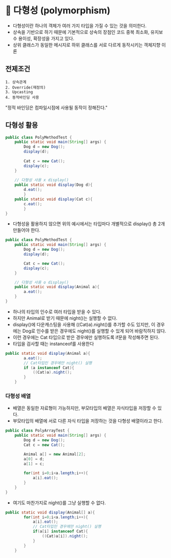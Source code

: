 # 🥕 다형성 (polymorphism)
- 다형성이란 하나의 객체가 여러 가지 타입을 가질 수 있는 것을 의미한다.
- 상속을 기반으로 하기 때문에 기본적으로 상속의 장점인 코드 중복 최소화, 유지보수 용이성, 확장성을 가지고 있다.
- 상위 클래스가 동일한 메시지로 하위 클래스를 서로 다르게 동작시키는 객체지향 이론


## 전제조건
```
1. 상속관계
2. Override(재정의)
3. Upcasting
4. 동적바인딩 사용
```
"정적 바인딩은 컴파일시점에 사용될 동작이 정해진다."

## 다형성 활용
``` java
public class PolyMethodTest {
    public static void main(String[] args) {
        Dog d = new Dog();
        display(d);
        
        Cat c = new Cat();
        display(c);
    }
    
    // 다형성 사용 x display()
    public static void display(Dog d){
    	d.eat();
        }
    public static void display(Cat c){
    	c.eat();
        }
}
```

- 다형성을 활용하지 않으면 위의 예시에서는 타입마다 개별적으로 display() 총 2개 만들어야 한다.

``` java
public class PolyMethodTest {
    public static void main(String[] args) {
        Dog d = new Dog();
        display(d);

        Cat c = new Cat();
        display(c);
    }

	// 다형성 사용 o display()
    public static void display(Animal a){
        a.eat();
    }
}
```

- 하나의 타입의 인수로 여러 타입을 받을 수 있다.
- 하지만 Animal로 받기 때문에 night()는 실행할 수 없다.
- display()에 다운캐스팅을 사용해 ((Cat)a).night()를 추가할 수도 있지만, 이 경우에는 Dog로 인수를 받은 경우에도 night()를 실행할 수 있게 되어 바람직하지 않다.
- 이런 경우에는 Cat 타입으로 받은 경우에만 실행하도록 if문을 작성해주면 된다.
- 타입을 검사할 때는 instanceof를 사용한다

``` java
public static void display(Animal a){
        a.eat();
        // Cat타입인 경우에만 night() 실행
        if (a instanceof Cat){
            ((Cat)a).night();
        }
    }
```

### 다형성 배열
- 배열은 동일한 자료형이 가능하지만, 부모타입의 배열은 자식타입을 저장할 수 있다.
- 부모타입의 배열에 서로 다른 자식 타입을 저장하는 것을 다형성 배열이라고 한다.

``` java
public class PolyArrayTest {
    public static void main(String[] args) {
        Dog d = new Dog();
        Cat c = new Cat();

        Animal a[] = new Animal[2];
        a[0] = d;
        a[1] = c;
        
        for(int i=0;i<a.length;i++){
            a[i].eat();
        }
    }
}
```

- 여기도 마찬가지로 night()를 그냥 실행할 수 없다.

``` java
public static void display(Animal[] a){
        for(int i=0;i<a.length;i++){
            a[i].eat();
            // Cat타입인 경우에만 night() 실행
            if(a[i] instanceof Cat){
                ((Cat)a[i]).night();
            }
        }
    }
```
